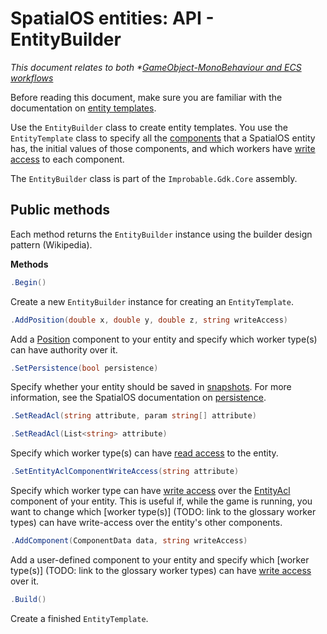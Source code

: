 [//]: # (Doc of docs reference 28)

# SpatialOS entities: API - EntityBuilder
_This document relates to both *[GameObject-MonoBehaviour and  ECS workflows](../intro-workflows-spos-entities.md)_

Before reading this document, make sure you are familiar with the documentation on [entity templates](./entity-templates.md).

Use the `EntityBuilder` class to create entity templates. You use the `EntityTemplate` class to specify all the [components](./glossary.md#spatialos-components) that a SpatialOS entity has, the initial values of those components, and which workers have [write access](./glossary.md#authority) to each component.

The `EntityBuilder` class is part of the `Improbable.Gdk.Core` assembly.


## Public methods
Each method returns the `EntityBuilder` instance using the builder design pattern (Wikipedia).

**Methods**<br/>
```csharp
.Begin()
```
Create a new `EntityBuilder` instance for creating an `EntityTemplate`.

```csharp
.AddPosition(double x, double y, double z, string writeAccess)
```
Add a [Position](./glossary.md#position) component to your entity and specify which worker type(s) can have authority over it.

```csharp
.SetPersistence(bool persistence)
```
Specify whether your entity should be saved in [snapshots](./snapshots.md). For more information, see the SpatialOS documentation on [persistence](./glossary.md#persistence).

```csharp
.SetReadAcl(string attribute, param string[] attribute)
```
```csharp
.SetReadAcl(List<string> attribute)
```
Specify which worker type(s) can have [read access](./glossary.md#authority) to the entity.

```csharp
.SetEntityAclComponentWriteAccess(string attribute)
```
Specify which worker type can have [write access](./glossary.md#authority) over the [EntityAcl](./glossary.md#authority) component of your entity. This is useful if, while the game is running, you want to change which [worker type(s)] (TODO: link to the glossary worker types) can have write-access over the entity's other components.

```csharp
.AddComponent(ComponentData data, string writeAccess)
```
Add a user-defined component to your entity and specify which [worker type(s)] (TODO: link to the glossary worker types)  can have [write access](./glossary.md#authority) over it.

```csharp
.Build()
```
Create a finished `EntityTemplate`.
